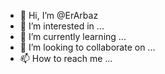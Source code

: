 - 👋 Hi, I’m @ErArbaz
- 👀 I’m interested in ...
- 🌱 I’m currently learning ...
- 💞️ I’m looking to collaborate on ...
- 📫 How to reach me ...

<!---
ErArbaz/ErArbaz is a ✨ special ✨ repository because its `README.md` (this file) appears on your GitHub profile.
You can click the Preview link to take a look at your changes.
--->
